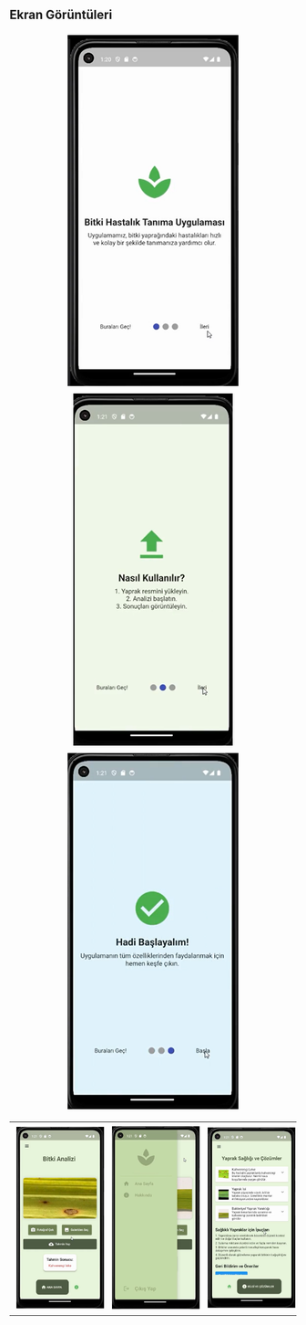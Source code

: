 <h2>Ekran Görüntüleri</h2>

<!-- Giriş Sayfaları -->
<div align="center">
  <img src="https://github.com/basakkoseoglu/CornLeafAIApp/blob/main/bitki/giris_1.png?raw=true" width="300" alt="Giriş Sayfası 1" style="margin: 5px;">
  <img src="https://github.com/basakkoseoglu/CornLeafAIApp/blob/main/bitki/giris_2.png?raw=true" width="280" alt="Giriş Sayfası 2" style="margin: 5px;">
  <img src="https://github.com/basakkoseoglu/CornLeafAIApp/blob/main/bitki/giris_3.png?raw=true" width="300" alt="Giriş Sayfası 3" style="margin: 5px;">
</div>

<!-- Menü ve Bilgi -->
<table align="center">
  <tr>
    <td align="center">
      <img src="https://github.com/basakkoseoglu/CornLeafAIApp/blob/main/bitki/ana_ekran.png?raw=true" width="300" alt="Ana Sayfa" style="margin: 5px;">
    </td>
    <td align="center">
      <img src="https://github.com/basakkoseoglu/CornLeafAIApp/blob/main/bitki/menu.png?raw=true" width="300" alt="Menü" style="margin: 5px;">
    </td>
    <td align="center">
      <img src="https://github.com/basakkoseoglu/CornLeafAIApp/blob/main/bitki/bilgi.png?raw=true" width="300" alt="Bilgi" style="margin: 5px;">
    </td>
  </tr>
</table>
